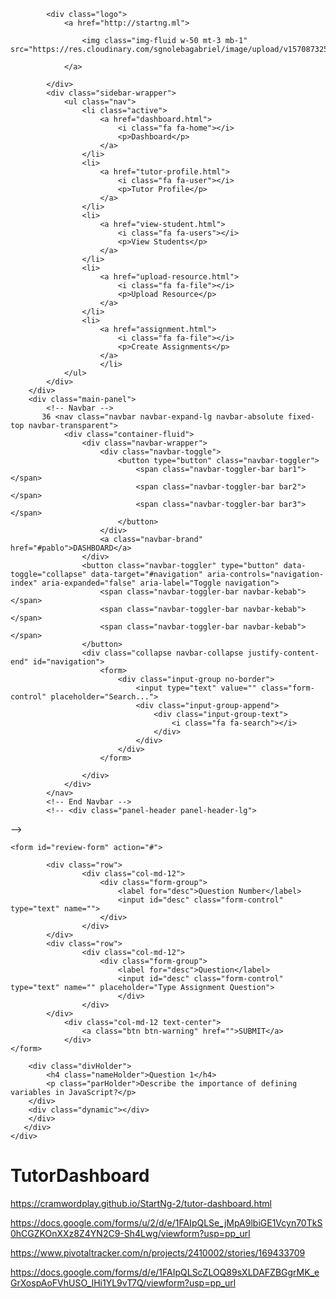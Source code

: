 <!DOCTYPE html>
<html lang="en">

<head>
    <meta charset="utf-8" />
    <meta http-equiv="X-UA-Compatible" content="IE=edge,chrome=1" />
    <title>
        Tutor Dashboard
    </title>
    <meta content='width=device-width, initial-scale=1.0, maximum-scale=1.0, user-scalable=0, shrink-to-fit=no' name='viewport' />
    <!--     Fonts and icons     -->
    <link href="https://fonts.googleapis.com/css?family=Montserrat:400,700,200" rel="stylesheet" />
    <link href="https://maxcdn.bootstrapcdn.com/font-awesome/latest/css/font-awesome.min.css" rel="stylesheet">
    <!-- CSS Files -->
    <link href="css/bootstrap.min.css" rel="stylesheet" />
    <link href="css/paper-dashboard.css" rel="stylesheet" />
</head>

<body class="">
    <div class="wrapper ">
        <div class="sidebar" data-color="white" data-active-color="danger">

            <div class="logo">
                <a href="http://startng.ml">

                    <img class="img-fluid w-50 mt-3 mb-1" src="https://res.cloudinary.com/sgnolebagabriel/image/upload/v1570873250/startng/Logo_1_ib5bjh.png">

                </a>

            </div>
            <div class="sidebar-wrapper">
                <ul class="nav">
                    <li class="active">
                        <a href="dashboard.html">
                            <i class="fa fa-home"></i>
                            <p>Dashboard</p>
                        </a>
                    </li>
                    <li>
                        <a href="tutor-profile.html">
                            <i class="fa fa-user"></i>
                            <p>Tutor Profile</p>
                        </a>
                    </li>
                    <li>
                        <a href="view-student.html">
                            <i class="fa fa-users"></i>
                            <p>View Students</p>
                        </a>
                    </li>
                    <li>
                        <a href="upload-resource.html">
                            <i class="fa fa-file"></i>
                            <p>Upload Resource</p>
                        </a>
                    </li>
                    <li>
                        <a href="assignment.html">
                            <i class="fa fa-file"></i>
                            <p>Create Assignments</p>
                        </a>
                        </li>
                </ul>
            </div>
        </div>
        <div class="main-panel">
            <!-- Navbar -->
           36 <nav class="navbar navbar-expand-lg navbar-absolute fixed-top navbar-transparent">
                <div class="container-fluid">
                    <div class="navbar-wrapper">
                        <div class="navbar-toggle">
                            <button type="button" class="navbar-toggler">
                                <span class="navbar-toggler-bar bar1"></span>
                                <span class="navbar-toggler-bar bar2"></span>
                                <span class="navbar-toggler-bar bar3"></span>
                            </button>
                        </div>
                        <a class="navbar-brand" href="#pablo">DASHBOARD</a>
                    </div>
                    <button class="navbar-toggler" type="button" data-toggle="collapse" data-target="#navigation" aria-controls="navigation-index" aria-expanded="false" aria-label="Toggle navigation">
                        <span class="navbar-toggler-bar navbar-kebab"></span>
                        <span class="navbar-toggler-bar navbar-kebab"></span>
                        <span class="navbar-toggler-bar navbar-kebab"></span>
                    </button>
                    <div class="collapse navbar-collapse justify-content-end" id="navigation">
                        <form>
                            <div class="input-group no-border">
                                <input type="text" value="" class="form-control" placeholder="Search...">
                                <div class="input-group-append">
                                    <div class="input-group-text">
                                        <i class="fa fa-search"></i>
                                    </div>
                                </div>
                            </div>
                        </form>

                    </div>
                </div>
            </nav>
            <!-- End Navbar -->
            <!-- <div class="panel-header panel-header-lg">

  <canvas id="bigDashboardChart"></canvas>


</div> -->

<!-- main body -->
<div class="content">
    <div class="row">
      <div class="col-md-12">
        <div class="form-group">
 <div class="container" id="new">
                        
    <form id="review-form" action="#">

            <div class="row">
                    <div class="col-md-12">
                        <div class="form-group">
                            <label for="desc">Question Number</label>
                            <input id="desc" class="form-control" type="text" name="">
                        </div>
                    </div> 
            </div>
            <div class="row">
                    <div class="col-md-12">
                        <div class="form-group">
                            <label for="desc">Question</label>
                            <input id="desc" class="form-control" type="text" name="" placeholder="Type Assignment Question">
                            </div>
                    </div> 
            </div>
                <div class="col-md-12 text-center">
                    <a class="btn btn-warning" href="">SUBMIT</a>
                </div>
    </form>

        <div class="divHolder">
            <h4 class="nameHolder">Question 1</h4>
            <p class="parHolder">Describe the importance of defining variables in JavaScript?</p>
        </div>
        <div class="dynamic"></div>
        </div>
       </div>
    </div> 
</div>



<script>

class Review {
//HERE   ====== ***HERE***
constructor(name, title, msg) {
this.name = name;
this.msg = msg;

//HERE (Complete line)
this.title = title;
}
}

class UI {
addReviewToList(review) {
const list = document.querySelector('.dynamic');

const div = document.createElement('div');
const h4 = document.createElement('h4');
const par = document.createElement('p');
const btn = document.createElement('button');
const btndiv = document.createElement('div');

//HERE (Complete line)
const titlediv = document.createElement('h6');


h4.textContent = `${review.name}`;  
par.textContent = `${review.msg}`;
btn.textContent = 'Delete';

//HERE (Complete line)
titlediv.textContent = `${review.title}`;

div.classList.add("divHolder");
h4.classList.add("nameHolder");
par.classList.add("parHolder");
btn.classList.add("delete");
btndiv.classList.add("test");

//HERE (Complete line)
titlediv.classList.add('new-title');

btndiv.appendChild(btn)
div.appendChild(h4);

//HERE (Complete line)
div.appendChild(titlediv);
div.appendChild(par)
div.appendChild(btndiv)
list.appendChild(div)
}

showAlert(message, className) {
const div = document.createElement('div');
div.className = `alert ${className}`;
div.appendChild(document.createTextNode(message));
const container = document.querySelector('.container');
const form = document.querySelector('#review-form');
container.insertBefore(div, form);

setTimeout(function(){
document.querySelector('.alert').remove();
}, 3000);
}

deleteReview(target) {
if(target.className === 'delete') {
target.parentElement.parentElement.remove();
}
}

clearFields() {
document.getElementById('name').value = '';
document.getElementById('msg').value = '';

//HERE (Complete line)
document.getElementById('title').value = '';
}
}

class Store {
static getReviews() {
let reviews;
if(localStorage.getItem('reviews') === null) {
reviews = [];
} else {
reviews = JSON.parse(localStorage.getItem('reviews'));
}

return reviews;
}

static displayReviews() {
const reviews = Store.getReviews();

reviews.forEach(function(review){
const ui  = new UI;

ui.addReviewToList(review);
});
}

static addReview(review) {
const reviews = Store.getReviews();

reviews.push(review);

localStorage.setItem('reviews', JSON.stringify(reviews));
}

static removeReview(msg) {
const reviews = Store.getReviews();

reviews.forEach(function(review, index){
reviews.splice(index, 1);

});

localStorage.setItem('reviews', JSON.stringify(reviews));
}
}

document.addEventListener('DOMContentLoaded', Store.displayReviews);

document.querySelector('.btn btn-warning').addEventListener('click', function(e){
const name = document.getElementById('name').value;
const msg = document.getElementById('msg').value;

//HERE (Complete line)
const title = document.getElementById('title').value;

//HERE    ================  ** HERE **
let review = new Review(name, title, msg);  
const ui = new UI();

//HERE      =============   *** HERE ***
if(name === '' || msg === '' || title === '') {
ui.showAlert('Please fill in all fields', 'error');
} else {
ui.addReviewToList(review);
Store.addReview(review);
ui.showAlert('Comment Submitted!', 'success');
ui.clearFields();
}

e.preventDefault();
});
                    // ****Double click edit HERE**** (Change from 'click' to 'dbclick')
document.querySelector('.dynamic').addEventListener('dblclick' , function(e){  
const ui = new UI();
ui.deleteReview(e.target);
Store.removeReview(e.target.parentElement.parentElement.textContent);
ui.showAlert('Comment Deleted!', 'success');

e.preventDefault();
});

</script>

</body>
</html>



































# TutorDashboard


https://cramwordplay.github.io/StartNg-2/tutor-dashboard.html

https://docs.google.com/forms/u/2/d/e/1FAIpQLSe_jMpA9lbiGE1Vcyn70TkS0hCGZKOnXXz8Z4YN2C9-Sh4Lwg/viewform?usp=pp_url

https://www.pivotaltracker.com/n/projects/2410002/stories/169433709



https://docs.google.com/forms/d/e/1FAIpQLScZLOQ89sXLDAFZBGgrMK_eGrXospAoFVhUSO_IHi1YL9vT7Q/viewform?usp=pp_url

